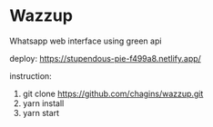 # Wazzup
Whatsapp web interface using green api

deploy: https://stupendous-pie-f499a8.netlify.app/

instruction:

1. git clone https://github.com/chagins/wazzup.git
2. yarn install
3. yarn start

